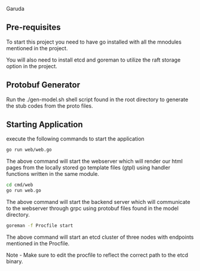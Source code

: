 Garuda

## Pre-requisites

To start this project you need to have go installed with all the mnodules mentioned in the project.

You will also need to install etcd and goreman to utilize the raft storage option in the project. 

## Protobuf Generator

Run the ./gen-model.sh shell script found in the root directory to generate the stub codes from the proto files. 

## Starting Application

execute the following commands to start the application

```bash
go run web/web.go
```

The above command will start the webserver which will render our html pages from the locally stored go template files (gtpl) using handler functions written in the same module. 

```bash
cd cmd/web
go run web.go
```
The above command will start the backend server which will communicate to the webserver through grpc using protobuf files found in the model directory.   

```bash
goreman -f Procfile start
```
The above command will start an etcd cluster of three nodes with endpoints mentioned in the Procfile.

Note - Make sure to edit the procfile to reflect the correct path to the etcd binary. 

